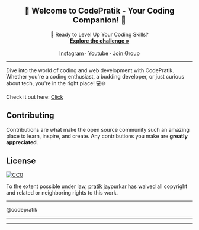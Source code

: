 <div align="center">
<h2 align="center">👋 Welcome to CodePratik - Your Coding Companion! 🚀
</h2>
  <p align="center">
🚀 Ready to Level Up Your Coding Skills?    <br />
    <a href="https://github.com/pratikjaypurkar/WebDevelopment"><strong>Explore the challenge »</strong></a>
    <br />
    <br />
    <a href="https://www.instagram.com/codepratik/">Instagram</a>
    ·
    <a href="https://www.youtube.com/@Codepratik_">Youtube</a>
    ·
    <a href="https://t.me/codepratik">Join Group</a>
  </p>
</div>
<hr>
<p>

Dive into the world of coding and web development with CodePratik. Whether you're a coding enthusiast, a budding developer, or just curious about tech, you're in the right place! 💻🌐
  
Check it out here:  [Click](https://www.instagram.com/codepratik/)
</p>


## Contributing

Contributions are what make the open source community such an amazing place to learn, inspire, and create. Any contributions you make are  **greatly appreciated**.

## License
[![CC0](https://yt3.googleusercontent.com/2lSDcn6k3ZZbTU4eF7cOEUct8CFyciyLZ_KjY5IrAiR-FY1fj7RvF-n-KI40IjqHoQOqEuVX=s176-c-k-c0x00ffffff-no-rj)](https://creativecommons.org/publicdomain/zero/1.0/)

To the extent possible under law,  [pratik jaypurkar](https://github.com/pratikjaypurkar)  has waived all copyright and related or neighboring rights to this work.

<hr>
@codepratik
<hr>
<hr>